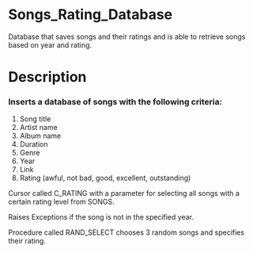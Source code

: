 # Songs_Rating_Database
Database that saves songs and their ratings and is able to retrieve songs based on year and rating.

# Description
### Inserts a database of songs with the following criteria:  
1. Song title
2. Artist name
3. Album name
4. Duration
5. Genre
6. Year
7. Link 
8. Rating (awful, not bad, good, excellent, outstanding)  

Cursor called C_RATING with a parameter for selecting all songs with a certain rating level from SONGS.  

Raises Exceptions if the song is not in the specified year.  

Procedure called RAND_SELECT chooses 3 random songs and specifies their rating.
